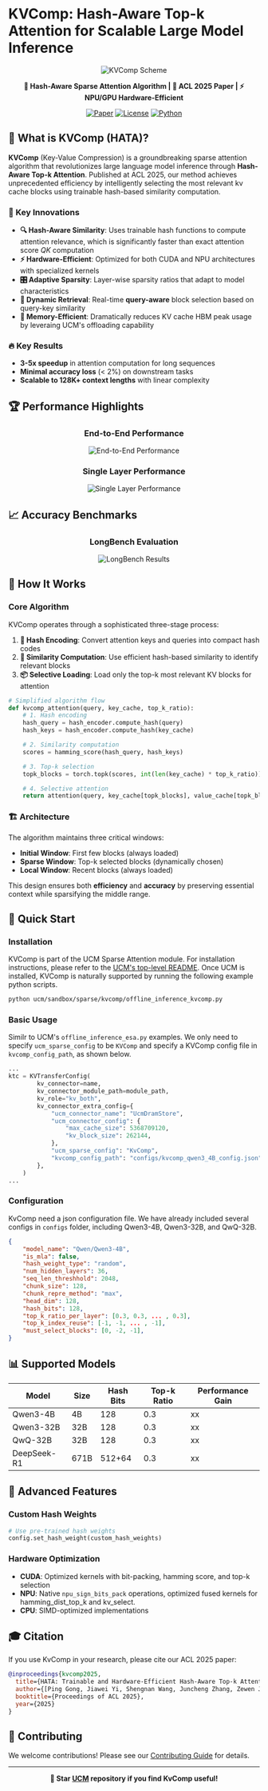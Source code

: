 # KVComp: Hash-Aware Top-k Attention for Scalable Large Model Inference

<div align="center">

![KVComp Scheme](figs/kvcomp_scheme.jpg)

**🚀 Hash-Aware Sparse Attention Algorithm | 📄 ACL 2025 Paper | ⚡ NPU/GPU Hardware-Efficient**

[![Paper](https://img.shields.io/badge/Paper-ACL%202025-blue)](paper/kvcomp-ACL-2025-paper.pdf)
[![License](https://img.shields.io/badge/License-MIT-green.svg)](LICENSE)
[![Python](https://img.shields.io/badge/Python-3.10+-blue.svg)](https://python.org)

</div>

## 🌟 What is KVComp (HATA)?

**KVComp** (Key-Value Compression) is a groundbreaking sparse attention algorithm that revolutionizes large language model inference through **Hash-Aware Top-k Attention**. Published at ACL 2025, our method achieves unprecedented efficiency by intelligently selecting the most relevant kv cache blocks using trainable hash-based similarity computation.

### 🎯 Key Innovations

- **🔍 Hash-Aware Similarity**: Uses trainable hash functions to compute attention relevance, which is significantly faster than exact attention score $QK$ computation
- **⚡ Hardware-Efficient**: Optimized for both CUDA and NPU architectures with specialized kernels
- **🎛️ Adaptive Sparsity**: Layer-wise sparsity ratios that adapt to model characteristics
- **🔄 Dynamic Retrieval**: Real-time **query-aware** block selection based on query-key similarity
- **💾 Memory-Efficient**: Dramatically reduces KV cache HBM peak usage by leveraing UCM's offloading capability

### 🔥 Key Results
- **3-5x speedup** in attention computation for long sequences
- **Minimal accuracy loss** (< 2%) on downstream tasks
- **Scalable to 128K+ context lengths** with linear complexity

## 🏆 Performance Highlights

<div align="center">

### End-to-End Performance
![End-to-End Performance](figs/kvcomp_end_to_end_performance.jpg)

### Single Layer Performance
![Single Layer Performance](figs/kvcomp_single_layer_performance.jpg)

</div>

## 📈 Accuracy Benchmarks


<div align="center">

### LongBench Evaluation
![LongBench Results](figs/kvcomp_longbench.jpg)

</div>



## 🧠 How It Works

### Core Algorithm

KVComp operates through a sophisticated three-stage process:

1. **🔐 Hash Encoding**: Convert attention keys and queries into compact hash codes
2. **🎯 Similarity Computation**: Use efficient hash-based similarity to identify relevant blocks
3. **📦 Selective Loading**: Load only the top-k most relevant KV blocks for attention

```python
# Simplified algorithm flow
def kvcomp_attention(query, key_cache, top_k_ratio):
    # 1. Hash encoding
    hash_query = hash_encoder.compute_hash(query)
    hash_keys = hash_encoder.compute_hash(key_cache)

    # 2. Similarity computation
    scores = hamming_score(hash_query, hash_keys)

    # 3. Top-k selection
    topk_blocks = torch.topk(scores, int(len(key_cache) * top_k_ratio))

    # 4. Selective attention
    return attention(query, key_cache[topk_blocks], value_cache[topk_blocks])
```


### 🏗️ Architecture

The algorithm maintains three critical windows:
- **Initial Window**: First few blocks (always loaded)
- **Sparse Window**: Top-k selected blocks (dynamically chosen)
- **Local Window**: Recent blocks (always loaded)

This design ensures both **efficiency** and **accuracy** by preserving essential context while sparsifying the middle range.

## 🚀 Quick Start

### Installation

KVComp is part of the UCM Sparse Attention module. For installation instructions, please refer to the [UCM's top-level README](../../../../README.md). Once UCM is installed, KVComp is naturally supported by running the following example python scripts.

```bash
python ucm/sandbox/sparse/kvcomp/offline_inference_kvcomp.py
```

### Basic Usage
Similr to UCM's `offline_inference_esa.py` examples. We only need to specify `ucm_sparse_config` to be `KVComp` and specify a KVComp config file in `kvcomp_config_path`, as shown below.

```python
...
ktc = KVTransferConfig(
        kv_connector=name,
        kv_connector_module_path=module_path,
        kv_role="kv_both",
        kv_connector_extra_config={
            "ucm_connector_name": "UcmDramStore",
            "ucm_connector_config": {
                "max_cache_size": 5368709120,
                "kv_block_size": 262144,
            },
            "ucm_sparse_config": "KvComp",
            "kvcomp_config_path": "configs/kvcomp_qwen3_4B_config.json",
        },
    )
...
```

### Configuration
KvComp need a json configuration file. We have already included several configs in `configs` folder, including Qwen3-4B, Qwen3-32B, and QwQ-32B.

```json
{
    "model_name": "Qwen/Qwen3-4B",
    "is_mla": false,
    "hash_weight_type": "random",
    "num_hidden_layers": 36,
    "seq_len_threshhold": 2048,
    "chunk_size": 128,
    "chunk_repre_method": "max",
    "head_dim": 128,
    "hash_bits": 128,
    "top_k_ratio_per_layer": [0.3, 0.3, ... , 0.3],
    "top_k_index_reuse": [-1, -1, ... , -1],
    "must_select_blocks": [0, -2, -1],
}
```

## 📊 Supported Models

| Model | Size | Hash Bits | Top-k Ratio | Performance Gain |
|-------|------|-----------|-------------|------------------|
| Qwen3-4B | 4B | 128 | 0.3 | xx |
| Qwen3-32B | 32B | 128 | 0.3 | xx |
| QwQ-32B | 32B | 128 | 0.3 | xx |
| DeepSeek-R1 | 671B | 512+64 | 0.3 | xx |

## 🔧 Advanced Features


### Custom Hash Weights
```python
# Use pre-trained hash weights
config.set_hash_weight(custom_hash_weights)
```

### Hardware Optimization
- **CUDA**: Optimized kernels with bit-packing, hamming score, and top-k selection
- **NPU**: Native `npu_sign_bits_pack` operations, optimized fused kernels for hamming_dist_top_k and kv_select.
- **CPU**: SIMD-optimized implementations




## 🎓 Citation

If you use KvComp in your research, please cite our ACL 2025 paper:

```bibtex
@inproceedings{kvcomp2025,
  title={HATA: Trainable and Hardware-Efficient Hash-Aware Top-k Attention for Scalable Large Model Inference},
  author={[Ping Gong, Jiawei Yi, Shengnan Wang, Juncheng Zhang, Zewen Jin, Ouxiang Zhou, Ruibo Liu, Guanbin Xu, Youhui Bai, Bowen Ye, Kun Yuan, Tong Yang, Gong Zhang, Renhai Chen, Feng Wu, Cheng Li]},
  booktitle={Proceedings of ACL 2025},
  year={2025}
}
```

## 🤝 Contributing

We welcome contributions! Please see our [Contributing Guide](../../../../docs/source/developer_guide/contributing.md) for details.


---

<div align="center">

**🌟 Star [UCM](https://github.com/ModelEngine-Group/unified-cache-management) repository if you find KvComp useful!**

</div>
